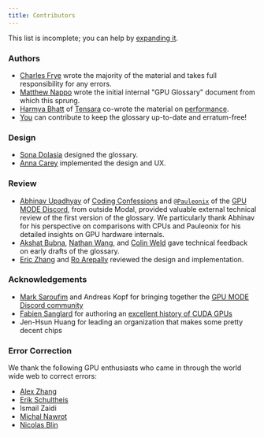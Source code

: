 ```yaml
---
title: Contributors
---
```


This list is incomplete; you can help by
[expanding it](https://github.com/modal-labs/gpu-glossary).

### Authors

- [Charles Frye](https://twitter.com/charles_irl) wrote the majority of the
  material and takes full responsibility for any errors.
- [Matthew Nappo](https://www.linkedin.com/in/mattnappo/) wrote the initial
  internal "GPU Glossary" document from which this sprung.
- [Harmya Bhatt](https://twitter.com/racerfunction) of
  [Tensara](https://tensara.org/) co-wrote the material on [performance](/gpu-glossary/perf).
- [You](https://github.com/modal-labs/gpu-glossary) can contribute to keep the
  glossary up-to-date and erratum-free!

### Design

- [Sona Dolasia](https://twitter.com/teenychairs) designed the glossary.
- [Anna Carey](https://twitter.com/anna_carey) implemented the design and UX.

### Review

- [Abhinav Upadhyay](https://twitter.com/abhi9u) of
  [Coding Confessions](https://blog.codingconfessions.com/) and
  [`@Pauleonix`](https://github.com/pauleonix) of the
  [GPU MODE Discord](https://discord.gg/gpumode), from outside Modal, provided
  valuable external technical review of the first version of the glossary. We
  particularly thank Abhinav for his perspective on comparisons with CPUs and
  Pauleonix for his detailed insights on GPU hardware internals.
- [Akshat Bubna](https://twitter.com/akshat_b),
  [Nathan Wang](https://www.linkedin.com/in/nathan-r-wang/), and
  [Colin Weld](https://www.linkedin.com/in/colin-weld/) gave technical feedback
  on early drafts of the glossary.
- [Eric Zhang](https://twitter.com/ekzhang1) and
  [Ro Arepally](https://twitter.com/rarepally) reviewed the design and
  implementation.

### Acknowledgements

- [Mark Saroufim](https://twitter.com/marksaroufim) and Andreas Kopf for
  bringing together the [GPU MODE Discord community](https://discord.gg/gpumode)
- [Fabien Sanglard](https://twitter.com/fabynou) for authoring an
  [excellent history of CUDA GPUs](https://fabiensanglard.net/cuda)
- Jen-Hsun Huang for leading an organization that makes some pretty decent chips

### Error Correction

We thank the following GPU enthusiasts who came in through the world wide web to
correct errors:

<!-- This list is ordered alphabetically by the anchor text, ignoring case -->

- [Alex Zhang](https://alexzhang13.github.io/)
- [Erik Schultheis](https://www.linkedin.com/in/erik-schultheis-606a52119/)
- Ismail Zaidi
- [Michal Nawrot](https://github.com/michalnawrot)
- [Nicolas Blin](https://www.nicolas-blin.fr/)
